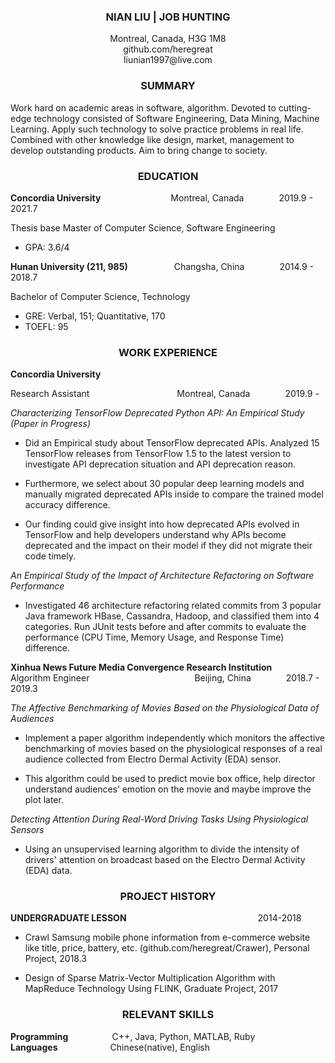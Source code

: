 ### **<center>NIAN LIU | JOB HUNTING</center>**
<center>Montreal, Canada, H3G 1M8  </center>  
<center>github.com/heregreat  </center>  
<center>liunian1997@live.com  </center>  


### **<center>SUMMARY</center>**

Work hard on academic areas in software, algorithm. Devoted to cutting-edge technology consisted of Software Engineering, Data Mining, Machine Learning. Apply such technology to solve practice problems in real life. Combined with other knowledge like design, market, management to develop outstanding products. Aim to bring change to society.

### **<center>EDUCATION</center>**
		
**Concordia University**&#8195;&#8195;&#8195;&#8195;&#8195;&#8195;&#8195;&#8195;Montreal, Canada&#8195;&#8195;&#8195;&#8195;2019.9 - 2021.7

Thesis base Master of Computer Science, Software Engineering

- GPA: 3.6/4

**Hunan University (211, 985)**&#8195;&#8195;&#8195;&#8195;&#8195;
Changsha, China&#8195;&#8195;&#8195;&#8195;2014.9 - 2018.7

Bachelor of Computer Science, Technology	

- GRE: Verbal, 151; Quantitative, 170
- TOEFL: 95


### **<center>WORK EXPERIENCE</center>**
**Concordia University**

Research Assistant&#8195;&#8195;&#8195;&#8195;&#8195;&#8195;&#8195;&#8195;&#8195;&#8195;Montreal, Canada&#8195;&#8195;&#8195;&#8195;2019.9 -       

*Characterizing TensorFlow Deprecated Python API: An Empirical Study (Paper in Progress)*

- Did an Empirical study about TensorFlow deprecated APIs. Analyzed 15 TensorFlow releases from TensorFlow 1.5 to the latest version to investigate API deprecation situation and API deprecation reason. 

- Furthermore, we select about 30 popular deep learning models and manually migrated deprecated APIs inside to compare the trained model accuracy difference.

- Our finding could give insight into how deprecated APIs evolved in TensorFlow and help developers understand why APIs become deprecated and the impact on their model if they did not migrate their code timely.

*An Empirical Study of the Impact of Architecture Refactoring on Software Performance*

- Investigated 46 architecture refactoring related commits from 3 popular Java framework HBase, Cassandra, Hadoop, and classified them into 4 categories. Run JUnit tests before and after commits to evaluate the performance (CPU Time, Memory Usage, and Response Time) difference.


**Xinhua News Future Media Convergence Research Institution**     
Algorithm Engineer&#8195;&#8195;&#8195;&#8195;&#8195;&#8195;&#8195;&#8195;&#8195;&#8195;&#8195;&#8195;Beijing, China&#8195;&#8195;&#8195;&#8195;2018.7 - 2019.3


*The Affective Benchmarking of Movies Based on the Physiological Data of Audiences*

- Implement a paper algorithm independently which monitors the affective benchmarking of movies based on the physiological responses of a real audience collected from Electro Dermal Activity (EDA) sensor.

- This algorithm could be used to predict movie box office, help director understand audiences’ emotion on the movie and maybe improve the plot later.



*Detecting Attention During Real-Word Driving Tasks Using Physiological Sensors* 	

- Using an unsupervised learning algorithm to divide the intensity of drivers' attention on broadcast based on the Electro Dermal Activity (EDA) data. 



### **<center>PROJECT HISTORY</center>**

**UNDERGRADUATE LESSON**&#8195;&#8195;&#8195;&#8195;&#8195;&#8195;&#8195;&#8195;&#8195;&#8195;&#8195;&#8195;&#8195;&#8195;&#8195;2014-2018

 - Crawl Samsung mobile phone information from e-commerce website like title, price, battery, etc. (github.com/heregreat/Crawer), 			Personal Project, 2018.3

- Design of Sparse Matrix-Vector Multiplication Algorithm with MapReduce Technology Using FLINK, 			Graduate Project, 2017


### **<center>RELEVANT SKILLS</center>**

**Programming**&#8195;&#8195;&#8195;&#8195;&#8195;C++, Java, Python, MATLAB, Ruby  
**Languages**&#8195;&#8195;&#8195;&#8195;&#8195;&#8195;Chinese(native), English
